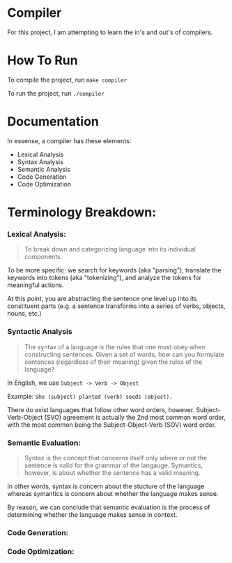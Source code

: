 # Compiler

For this project, I am attempting to learn the in's and out's of compilers.

# How To Run

To compile the project, run `make compiler`

To run the project, run `./compiler`

# Documentation

In essense, a compiler has these elements: 

- Lexical Analysis
- Syntax Analysis
- Semantic Analysis
- Code Generation
- Code Optimization

# Terminology Breakdown:

### Lexical Analysis:

> To break down and categorizing language into its individual components. 

To be more specific: we search for keywords (aka "parsing"), translate the keywords into tokens (aka "tokenizing"), and analyze the tokens for meaningful actions. 

At this point, you are abstracting the sentence one level up into its constituent parts (e.g. a sentence transforms into a series of verbs, objects, nouns, etc.)

### Syntactic Analysis

> The syntax of a language is the rules that one must obey when constructing sentences. Given a set of words, how can you formulate sentences (regardless of their meaning) given the rules of the language?

In English, we use `Subject -> Verb -> Object`

Example: `She (subject) planted (verb) seeds (object).`

There do exist languages that follow other word orders, however. Subject-Verb-Object (SVO) agreement is actually the 2nd most common word order, with the most common being the Subject-Object-Verb (SOV) word order.


### Semantic Evaluation: 

> Syntax is the concept that concerns itself only where or not the sentence is valid for the grammar of the langauge. Symantics, however, is about whether the sentence has a valid meaning. 

In other words, syntax is concern about the stucture of the language whereas symantics is concern about whether the language makes sense. 

By reason, we can conclude that semantic evaluation is the process of determining whether the language makes sense in context. 

### Code Generation:

### Code Optimization:

